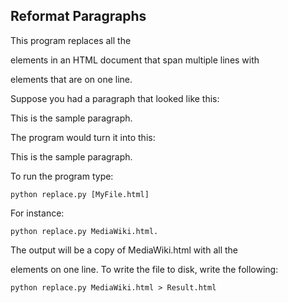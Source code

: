 Reformat Paragraphs
-------------------

This program replaces all the <p> elements in an
HTML document that span multiple lines with <p>
elements that are on one line.

Suppose you had a paragraph that looked like this:

<p>This is
the sample
paragraph.</p>

The program would turn it into this:

<p>This is the sample paragraph.</p>

To run the program type:

	python replace.py [MyFile.html]

For instance: 

	python replace.py MediaWiki.html. 
	
The output will be a copy of MediaWiki.html with all
the <p> elements on one line. To write the file to disk, 
write the following: 

	python replace.py MediaWiki.html > Result.html
